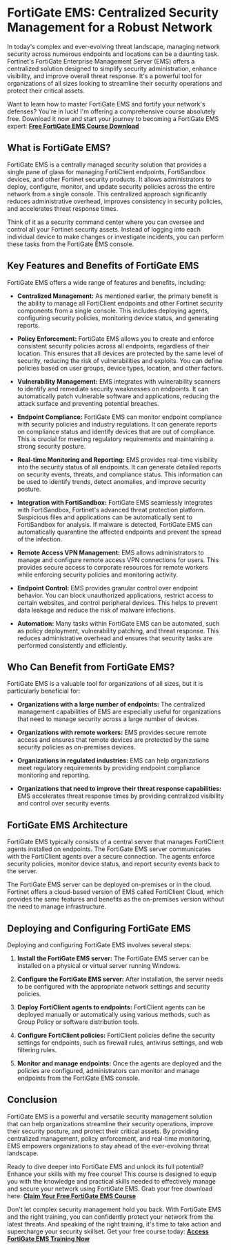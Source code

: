 # FortiGate EMS: Centralized Security Management for a Robust Network

In today's complex and ever-evolving threat landscape, managing network security across numerous endpoints and locations can be a daunting task. Fortinet's FortiGate Enterprise Management Server (EMS) offers a centralized solution designed to simplify security administration, enhance visibility, and improve overall threat response. It's a powerful tool for organizations of all sizes looking to streamline their security operations and protect their critical assets.

Want to learn how to master FortiGate EMS and fortify your network's defenses? You're in luck! I'm offering a comprehensive course absolutely free. Download it now and start your journey to becoming a FortiGate EMS expert: [**Free FortiGate EMS Course Download**](https://udemywork.com/ems-fortigate)

## What is FortiGate EMS?

FortiGate EMS is a centrally managed security solution that provides a single pane of glass for managing FortiClient endpoints, FortiSandbox devices, and other Fortinet security products. It allows administrators to deploy, configure, monitor, and update security policies across the entire network from a single console. This centralized approach significantly reduces administrative overhead, improves consistency in security policies, and accelerates threat response times.

Think of it as a security command center where you can oversee and control all your Fortinet security assets. Instead of logging into each individual device to make changes or investigate incidents, you can perform these tasks from the FortiGate EMS console.

## Key Features and Benefits of FortiGate EMS

FortiGate EMS offers a wide range of features and benefits, including:

*   **Centralized Management:** As mentioned earlier, the primary benefit is the ability to manage all FortiClient endpoints and other Fortinet security components from a single console. This includes deploying agents, configuring security policies, monitoring device status, and generating reports.

*   **Policy Enforcement:** FortiGate EMS allows you to create and enforce consistent security policies across all endpoints, regardless of their location. This ensures that all devices are protected by the same level of security, reducing the risk of vulnerabilities and exploits.  You can define policies based on user groups, device types, location, and other factors.

*   **Vulnerability Management:**  EMS integrates with vulnerability scanners to identify and remediate security weaknesses on endpoints. It can automatically patch vulnerable software and applications, reducing the attack surface and preventing potential breaches.

*   **Endpoint Compliance:**  FortiGate EMS can monitor endpoint compliance with security policies and industry regulations. It can generate reports on compliance status and identify devices that are out of compliance. This is crucial for meeting regulatory requirements and maintaining a strong security posture.

*   **Real-time Monitoring and Reporting:** EMS provides real-time visibility into the security status of all endpoints. It can generate detailed reports on security events, threats, and compliance status. This information can be used to identify trends, detect anomalies, and improve security posture.

*   **Integration with FortiSandbox:**  FortiGate EMS seamlessly integrates with FortiSandbox, Fortinet's advanced threat protection platform. Suspicious files and applications can be automatically sent to FortiSandbox for analysis. If malware is detected, FortiGate EMS can automatically quarantine the affected endpoints and prevent the spread of the infection.

*   **Remote Access VPN Management:** EMS allows administrators to manage and configure remote access VPN connections for users. This provides secure access to corporate resources for remote workers while enforcing security policies and monitoring activity.

*   **Endpoint Control:**  EMS provides granular control over endpoint behavior.  You can block unauthorized applications, restrict access to certain websites, and control peripheral devices. This helps to prevent data leakage and reduce the risk of malware infections.

*   **Automation:** Many tasks within FortiGate EMS can be automated, such as policy deployment, vulnerability patching, and threat response. This reduces administrative overhead and ensures that security tasks are performed consistently and efficiently.

## Who Can Benefit from FortiGate EMS?

FortiGate EMS is a valuable tool for organizations of all sizes, but it is particularly beneficial for:

*   **Organizations with a large number of endpoints:**  The centralized management capabilities of EMS are especially useful for organizations that need to manage security across a large number of devices.

*   **Organizations with remote workers:** EMS provides secure remote access and ensures that remote devices are protected by the same security policies as on-premises devices.

*   **Organizations in regulated industries:** EMS can help organizations meet regulatory requirements by providing endpoint compliance monitoring and reporting.

*   **Organizations that need to improve their threat response capabilities:** EMS accelerates threat response times by providing centralized visibility and control over security events.

## FortiGate EMS Architecture

FortiGate EMS typically consists of a central server that manages FortiClient agents installed on endpoints. The FortiGate EMS server communicates with the FortiClient agents over a secure connection. The agents enforce security policies, monitor device status, and report security events back to the server.

The FortiGate EMS server can be deployed on-premises or in the cloud. Fortinet offers a cloud-based version of EMS called FortiClient Cloud, which provides the same features and benefits as the on-premises version without the need to manage infrastructure.

## Deploying and Configuring FortiGate EMS

Deploying and configuring FortiGate EMS involves several steps:

1.  **Install the FortiGate EMS server:**  The FortiGate EMS server can be installed on a physical or virtual server running Windows.

2.  **Configure the FortiGate EMS server:**  After installation, the server needs to be configured with the appropriate network settings and security policies.

3.  **Deploy FortiClient agents to endpoints:**  FortiClient agents can be deployed manually or automatically using various methods, such as Group Policy or software distribution tools.

4.  **Configure FortiClient policies:**  FortiClient policies define the security settings for endpoints, such as firewall rules, antivirus settings, and web filtering rules.

5.  **Monitor and manage endpoints:**  Once the agents are deployed and the policies are configured, administrators can monitor and manage endpoints from the FortiGate EMS console.

## Conclusion

FortiGate EMS is a powerful and versatile security management solution that can help organizations streamline their security operations, improve their security posture, and protect their critical assets. By providing centralized management, policy enforcement, and real-time monitoring, EMS empowers organizations to stay ahead of the ever-evolving threat landscape.

Ready to dive deeper into FortiGate EMS and unlock its full potential? Enhance your skills with my free course! This course is designed to equip you with the knowledge and practical skills needed to effectively manage and secure your network using FortiGate EMS.  Grab your free download here: [**Claim Your Free FortiGate EMS Course**](https://udemywork.com/ems-fortigate)

Don't let complex security management hold you back. With FortiGate EMS and the right training, you can confidently protect your network from the latest threats. And speaking of the right training, it's time to take action and supercharge your security skillset. Get your free course today: [**Access FortiGate EMS Training Now**](https://udemywork.com/ems-fortigate)
